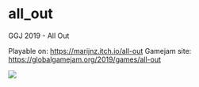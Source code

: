# all_out
GGJ 2019 - All Out

Playable on: <https://marijnz.itch.io/all-out>
Gamejam site: <https://globalgamejam.org/2019/games/all-out>

![](https://media.giphy.com/media/5hdjEZvg310tXJQETh/giphy.gif)

